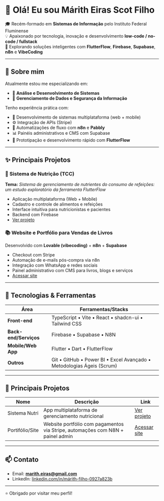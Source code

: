 # 👋 Olá! Eu sou Márith Eiras Scot Filho

🎓 Recém-formado em **Sistemas de Informação** pelo Instituto Federal Fluminense  
💡 Apaixonado por tecnologia, inovação e desenvolvimento **low-code / no-code / fullstack**  
🚀 Explorando soluções inteligentes com **FlutterFlow**, **Firebase**, **Supabase**, **n8n** e **VibeCoding**

---

## 💼 Sobre mim

Atualmente estou me especializando em:
- 🧩 **Análise e Desenvolvimento de Sistemas**
- 🔐 **Gerenciamento de Dados e Segurança da Informação**

Tenho experiência prática com:
- 📱 Desenvolvimento de sistemas multiplataforma (web + mobile)
- ⚙️ Integração de APIs (Stripe)
- 🧠 Automatizações de fluxo com **n8n** e **Pabbly**
- 📊 Painéis administrativos e CMS com Supabase
- 📂 Prototipação e desenvolvimento rápido com **FlutterFlow**

---

## ✨ Principais Projetos

### 🥗 Sistema de Nutrição (TCC)
**Tema:** *Sistema de gerenciamento de nutrientes do consumo de refeições: um estudo exploratório da ferramenta FlutterFlow*  
- Aplicação multiplataforma (Web + Mobile)
- Cadastro e controle de alimentos e refeições
- Interface intuitiva para nutricionistas e pacientes
- Backend com Firebase
- [Ver projeto](https://github.com/maritheiras/sistemaNutri)

### 📚 Website e Portfólio para Vendas de Livros
Desenvolvido com **Lovable (vibecoding)** + **n8n** + **Supabase**  
- Checkout com Stripe
- Automação de e-mails pós-compra via n8n
- Integração com WhatsApp e redes sociais
- Painel administrativo com CMS para livros, blogs e serviços
- [Acessar site](https://marithscot.com.br/)

---

## 🧰 Tecnologias & Ferramentas

| Área                   | Ferramentas/Stacks                                                                      |
|------------------------|------------------------------------------------------------------------------------------|
| **Front-end**          | TypeScript • Vite • React • shadcn-ui • Tailwind CSS                                    |
| **Back-end/Serviços**  | Firebase • Supabase • N8N                                                                |
| **Mobile/Web App**     | Flutter • Dart • FlutterFlow                                                             |
| **Outros**             | Git • GitHub • Power BI • Excel Avançado • Metodologias Ágeis (Scrum)                   |

---

## 📂 Principais Projetos

| Nome                        | Descrição                                         | Link                      |
|-----------------------------|---------------------------------------------------|---------------------------|
| Sistema Nutri               | App multiplataforma de gerenciamento nutricional  | [Ver projeto](https://github.com/maritheiras/sistemaNutri) |
| Portifólio/Site             | Website portfólio com pagamentos via Stripe, automações com N8N + painel admin | [Acessar site](https://marithscot.com.br/) |

---

## 📫 Contato

- Email: **marith.eiras@gmail.com**
- LinkedIn: [linkedin.com/in/márith-filho-0927a823b](https://www.linkedin.com/in/m%C3%A1rith-filho-0927a823b/)

---

⭐ Obrigado por visitar meu perfil!
